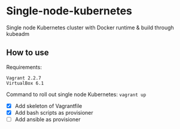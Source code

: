 # Single-node-kubernetes
Single node Kubernetes cluster with Docker runtime &amp; build through kubeadm

## How to use
Requirements:
```
Vagrant 2.2.7
VirtualBox 6.1
```
Command to roll out single node Kubernetes:
`vagrant up`

- [x] Add skeleton of Vagrantfile
- [x] Add bash scripts as provisioner
- [ ] Add ansible as provisioner
